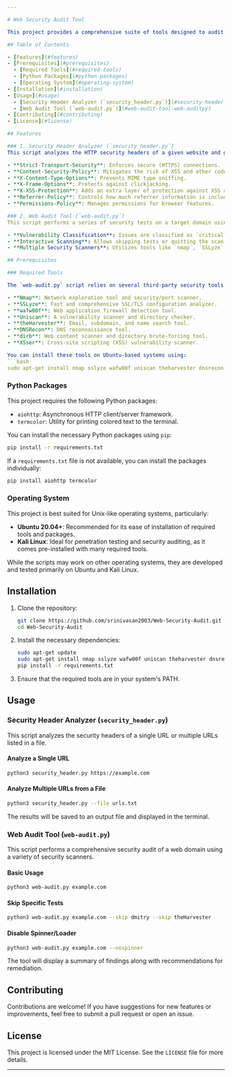 ```yaml
---

# Web Security Audit Tool

This project provides a comprehensive suite of tools designed to audit the security of web applications. It consists of two main Python scripts: one for analyzing web security headers and another for performing in-depth security scans on a target domain.

## Table of Contents

- [Features](#features)
- [Prerequisites](#prerequisites)
  - [Required Tools](#required-tools)
  - [Python Packages](#python-packages)
  - [Operating System](#operating-system)
- [Installation](#installation)
- [Usage](#usage)
  - [Security Header Analyzer (`security_header.py`)](#security-header-analyzer-security_headerpy)
  - [Web Audit Tool (`web-audit.py`)](#web-audit-tool-web-auditpy)
- [Contributing](#contributing)
- [License](#license)

## Features

### 1. Security Header Analyzer (`security_header.py`)
This script analyzes the HTTP security headers of a given website and grades it based on the presence and configuration of the following headers:

- **Strict-Transport-Security**: Enforces secure (HTTPS) connections.
- **Content-Security-Policy**: Mitigates the risk of XSS and other code injection attacks.
- **X-Content-Type-Options**: Prevents MIME type sniffing.
- **X-Frame-Options**: Protects against clickjacking.
- **X-XSS-Protection**: Adds an extra layer of protection against XSS attacks.
- **Referrer-Policy**: Controls how much referrer information is included with requests.
- **Permissions-Policy**: Manages permissions for browser features.

### 2. Web Audit Tool (`web-audit.py`)
This script performs a series of security tests on a target domain using various security tools. It helps identify vulnerabilities and provides suggestions for remediation.

- **Vulnerability Classification**: Issues are classified as `critical`, `high`, `medium`, `low`, or `informational`.
- **Interactive Scanning**: Allows skipping tests or quitting the scan interactively.
- **Multiple Security Scanners**: Utilizes tools like `nmap`, `SSLyze`, `wafw00f`, and more for comprehensive security checks.

## Prerequisites

### Required Tools

The `web-audit.py` script relies on several third-party security tools. Ensure these are installed and accessible in your system's PATH:

- **Nmap**: Network exploration tool and security/port scanner.
- **SSLyze**: Fast and comprehensive SSL/TLS configuration analyzer.
- **wafw00f**: Web application firewall detection tool.
- **Uniscan**: A vulnerability scanner and directory checker.
- **theHarvester**: Email, subdomain, and name search tool.
- **DNSRecon**: DNS reconnaissance tool.
- **dirb**: Web content scanner and directory brute-forcing tool.
- **XSser**: Cross-site scripting (XSS) vulnerability scanner.

You can install these tools on Ubuntu-based systems using:
```bash
sudo apt-get install nmap sslyze wafw00f uniscan theharvester dnsrecon dirb xsser
```

### Python Packages

This project requires the following Python packages:
- `aiohttp`: Asynchronous HTTP client/server framework.
- `termcolor`: Utility for printing colored text to the terminal.

You can install the necessary Python packages using `pip`:
```bash
pip install -r requirements.txt
```

If a `requirements.txt` file is not available, you can install the packages individually:
```bash
pip install aiohttp termcolor
```

### Operating System

This project is best suited for Unix-like operating systems, particularly:
- **Ubuntu 20.04+**: Recommended for its ease of installation of required tools and packages.
- **Kali Linux**: Ideal for penetration testing and security auditing, as it comes pre-installed with many required tools.

While the scripts may work on other operating systems, they are developed and tested primarily on Ubuntu and Kali Linux.

## Installation

1. Clone the repository:
   ```bash
   git clone https://github.com/srinivasan2003/Web-Security-Audit.git
   cd Web-Security-Audit
   ```

2. Install the necessary dependencies:
   ```bash
   sudo apt-get update
   sudo apt-get install nmap sslyze wafw00f uniscan theharvester dnsrecon dirb xsser
   pip install -r requirements.txt
   ```

3. Ensure that the required tools are in your system's PATH.

## Usage

### Security Header Analyzer (`security_header.py`)

This script analyzes the security headers of a single URL or multiple URLs listed in a file.

#### Analyze a Single URL
```bash
python3 security_header.py https://example.com
```

#### Analyze Multiple URLs from a File
```bash
python3 security_header.py --file urls.txt
```

The results will be saved to an output file and displayed in the terminal.

### Web Audit Tool (`web-audit.py`)

This script performs a comprehensive security audit of a web domain using a variety of security scanners.

#### Basic Usage
```bash
python3 web-audit.py example.com
```

#### Skip Specific Tests
```bash
python3 web-audit.py example.com --skip dmitry --skip theHarvester
```

#### Disable Spinner/Loader
```bash
python3 web-audit.py example.com --nospinner
```

The tool will display a summary of findings along with recommendations for remediation.

## Contributing

Contributions are welcome! If you have suggestions for new features or improvements, feel free to submit a pull request or open an issue.

## License

This project is licensed under the MIT License. See the `LICENSE` file for more details.

---
```

